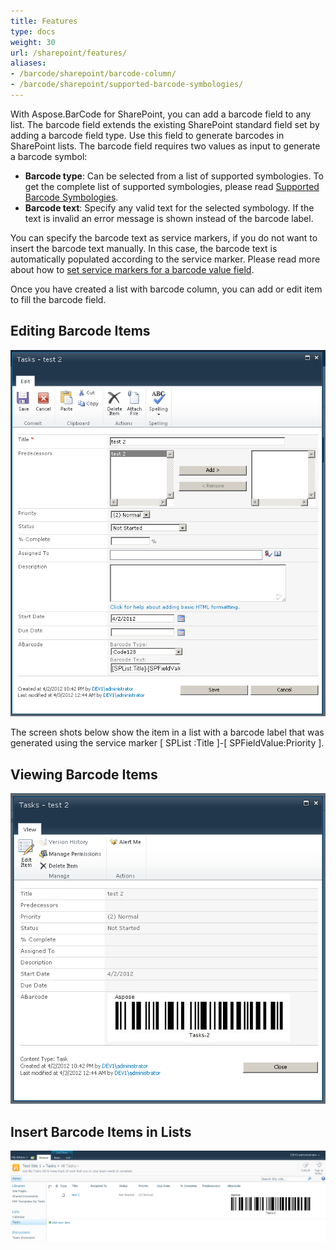 ```yaml
---
title: Features
type: docs
weight: 30
url: /sharepoint/features/
aliases:
- /barcode/sharepoint/barcode-column/
- /barcode/sharepoint/supported-barcode-symbologies/
---
```


With Aspose.BarCode for SharePoint, you can add a barcode field to any list. The barcode field extends the existing SharePoint standard field set by adding a barcode field type. Use this field to generate barcodes in SharePoint lists. The barcode field requires two values as input to generate a barcode symbol:

- **Barcode type**: Can be selected from a list of supported symbologies. To get the complete list of supported symbologies, please read [Supported Barcode Symbologies](/barcode/sharepoint/supported-barcode-symbologies/).
- **Barcode text**: Specify any valid text for the selected symbology. If the text is invalid an error message is shown instead of the barcode label.

You can specify the barcode text as service markers, if you do not want to insert the barcode text manually. In this case, the barcode text is automatically populated according to the service marker. Please read more about how to [set service markers for a barcode value field](/barcode/sharepoint/set-service-markers-for-barcode-value-field/).

Once you have created a list with barcode column, you can add or edit item to fill the barcode field.

## **Editing Barcode Items** 

![todo:image_alt_text](barcode-column_1.png)

The screen shots below show the item in a list with a barcode label that was generated using the service marker [ SPList :Title ]-[ SPFieldValue:Priority ].

## **Viewing Barcode Items** 

![todo:image_alt_text](barcode-column_2.png)


## **Insert Barcode Items in Lists** 

![todo:image_alt_text](barcode-column_3.png)
